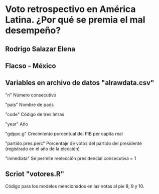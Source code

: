 # Voto retrospectivo en América Latina. ¿Por qué se premia el mal desempeño?
## Rodrigo Salazar Elena
## Flacso - México

## Variables en archivo de datos "alrawdata.csv"

"n"                     Número consecutivo

"pais"                  Nombre de paós

"code"                  Código de tres letras

"year"                  Año

"gdppc.g"               Crecimiento porcentual del PIB per capita real

"partido.pres.perc"     Porcentaje de votos del partido del presidente (registrado en el año de la elección)

"inmediata"             Se permite reelección presidencial consecutiva = 1

## Scriot "votores.R"
Código para los modelos mencionados en las notas al pie 8, 9 y 10.
